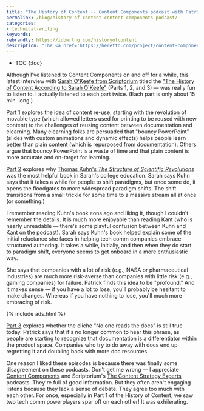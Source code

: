 ```yaml
---
title: "The History of Content -- Content Components podcast with Patrick Bosek and Sarah O'Keefe"
permalink: /blog/history-of-content-content-components-podcast/
categories:
- technical-writing
keywords:
rebrandly: https://idbwrtng.com/historyofcontent
description: "The <a href='https://heretto.com/project/content-components-podcast/'>Content Components podcast</a>, led by Patrick Bosek of Heretto (formerly easyDITA), has a two-part interview with Sarah O'Keefe worth listening to."
---
```


* TOC
{:toc}

Although I've listened to Content Components on and off for a while, this latest interview with [Sarah O'Keefe from Scriptorium](https://www.scriptorium.com/) titled the ["The History of Content According to Sarah O'Keefe"](https://heretto.com/project/content-components-podcast/?wchannelid=kahto6p5y5&wmediaid) (Parts 1, 2, and 3) &mdash; was really fun to listen to. I actually listened to each part twice. (Each part is only about 15 min. long.)

[Part 1](https://heretto.com/project/content-components-podcast/?wchannelid=kahto6p5y5&wmediaid) explores the idea of content re-use, starting with the revolution of movable type (which allowed letters used for printing to be reused with new content) to the challenges of reusing content between documentation and elearning. Many elearning folks are persuaded that "bouncy PowerPoint" (slides with custom animations and dynamic effects) helps people learn better than plain content (which is repurposed from documentation). Others argue that bouncy PowerPoint is a waste of time and that plain content is more accurate and on-target for learning.

[Part 2](https://heretto.com/project/content-components-podcast/?wchannelid=kahto6p5y5&wmediaid) explores why [Thomas Kuhn's *The Structure of Scientific Revolutions*](https://en.wikipedia.org/wiki/The_Structure_of_Scientific_Revolutions) was the most helpful book in Sarah's college education. Sarah says Kuhn says that it takes a while for people to shift paradigms, but once some do, it opens the floodgates to more widespread paradigm shifts. The shift transitions from a small trickle for some time to a massive stream all at once (or something.)

I remember reading Kuhn's book eons ago and liking it, though I couldn't remember the details. It is much more enjoyable than reading Kant (who is nearly unreadable &mdash; there's some playful confusion between Kuhn and Kant on the podcast). Sarah says Kuhn's book helped explain some of the initial reluctance she faces in helping tech comm companies embrace structured authoring. It takes a while, initially, and then when they do start to paradigm shift, everyone seems to get onboard in a more enthusiastic way.

She says that companies with a lot of risk (e.g., NASA or pharmaceutical industries) are much more risk-averse than companies with little risk (e.g., gaming companies) for failure. Patrick finds this idea to be "profound." And it makes sense &mdash; if you have a lot to lose, you'll probably be hesitant to make changes. Whereas if you have nothing to lose, you'll much more embracing of risk.

{% include ads.html %}

[Part 3](https://heretto.com/project/content-components-podcast/?wchannelid=kahto6p5y5&wmediaid) explores whether the cliche "No one reads the docs" is still true today. Patrick says that it's no longer common to hear this phrase, as people are starting to recognize that documentation is a differentiator within the product space. Companies who try to do away with docs end up regretting it and doubling back with more doc resources.

One reason I liked these episodes is because there was finally some disagreement on these podcasts. Don't get me wrong &mdash; I appreciate [Content Components](https://heretto.com/project/content-components-podcast) and Scriptorium's [The Content Strategy Experts](https://www.scriptorium.com/category/podcast/) podcasts. They're full of good information. But they often aren't engaging listens because they lack a sense of debate. They agree too much with each other. For once, especially in Part 1 of the History of Content, we saw two tech comm powerplayers spar off on each other! It was exhilerating.
